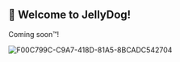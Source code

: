 ## 👋 Welcome to JellyDog!

Coming soon™️! 

![F00C799C-C9A7-418D-81A5-8BCADC542704](https://user-images.githubusercontent.com/798319/134123693-9487c046-6dcd-47f1-9ef6-107f2434c243.JPG)
